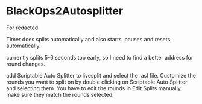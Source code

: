 # BlackOps2Autosplitter
For redacted

Timer does splits automatically and also starts, pauses and resets automatically.

currently splits 5-6 seconds too early, so I need to find a better address for round changes.

add Scriptable Auto Splitter to livesplit and select the .asl file. Customize the rounds you want to split on by double clicking on Scriptable Auto Splitter and selecting them. You have to edit the rounds in Edit Splits manually, make sure they match the rounds selected.
